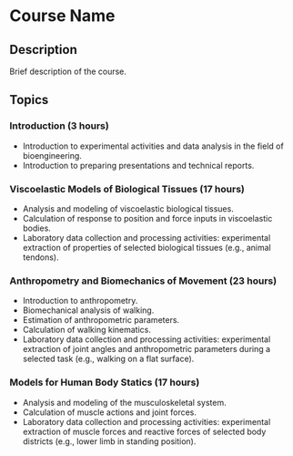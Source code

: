 # Course Name

## Description
Brief description of the course.

## Topics

### Introduction (3 hours)
- Introduction to experimental activities and data analysis in the field of bioengineering.
- Introduction to preparing presentations and technical reports.

### Viscoelastic Models of Biological Tissues (17 hours)
- Analysis and modeling of viscoelastic biological tissues.
- Calculation of response to position and force inputs in viscoelastic bodies.
- Laboratory data collection and processing activities: experimental extraction of properties of selected biological tissues (e.g., animal tendons).

### Anthropometry and Biomechanics of Movement (23 hours)
- Introduction to anthropometry.
- Biomechanical analysis of walking.
- Estimation of anthropometric parameters.
- Calculation of walking kinematics.
- Laboratory data collection and processing activities: experimental extraction of joint angles and anthropometric parameters during a selected task (e.g., walking on a flat surface).

### Models for Human Body Statics (17 hours)
- Analysis and modeling of the musculoskeletal system.
- Calculation of muscle actions and joint forces.
- Laboratory data collection and processing activities: experimental extraction of muscle forces and reactive forces of selected body districts (e.g., lower limb in standing position).
